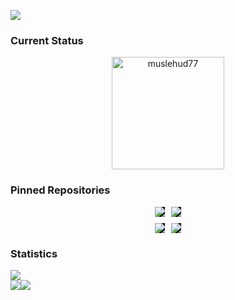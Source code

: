 <!-- banner -->
  <a target="_blank" href="https://www.linkedin.com/in/muslehud777/"><img src="https://github.com/Muslehud77/Muslehud77/blob/main/Assets/banner-muslehud77.gif?raw=true" height="auto"  style="border-radius:1%"></a>




<h3 >Current Status</h3>

<p  align="center"><img align="center" height="180em" src="https://github-readme-streak-stats.herokuapp.com?user=muslehud77&theme=black-ice&hide_border=true&date_format=j%20M%5B%20Y%5D&card_width=1000&background=45%2C070076%2C000000" alt="muslehud77" /></p>

<!-- ![Jokes Card](https://readme-jokes.vercel.app/api?hideBorder&qColor=%23fff&aColor=%23c4c4c4) -->

<!-- pinned -->
<h3 align="left">Pinned Repositories</h3>
<div style="display: flex;justify-content: center ;gap:10px">
     <a target="_blank" href="https://github.com/Muslehud77/photoberry-story">
  <img align="center" style="background-color: black;" src="https://github-readme-stats.vercel.app/api/pin/?username=muslehud77&repo=photoberry-story" />
</a>
 <a target="_blank" href="https://github.com/Muslehud77/Device-Dynasty">
  <img align="center" style="background-color: black;" src="https://github-readme-stats.vercel.app/api/pin/?username=muslehud77&repo=Device-Dynasty&theme=dark" />
</a>
  </div>
<div style="display: flex;justify-content: center ;gap:10px;margin-top:10px">
    <a target="_blank" href="https://github.com/Muslehud77/Crystal-cup-cafe">
  <img align="center" style="background-color: black;" src="https://github-readme-stats.vercel.app/api/pin/?username=muslehud77&repo=Crystal-cup-cafe&theme=dark" />
</a>
 <a target="_blank" href="https://github.com/Muslehud77/Talent-Sphere-Contest-Related-App">
  <img align="center" style="background-color: black;" src="https://github-readme-stats.vercel.app/api/pin/?username=muslehud77&repo=Talent-Sphere-Contest-Related-App" />
</a>
  </div>


<!-- statistics -->

<h3 >Statistics</h3>


<img align="center" src="https://github-readme-activity-graph.vercel.app/graph?username=muslehud77&theme=high-contrast" />

<div style="display: flex;" ><img align="center" src="https://api.githubtrends.io/user/svg/Muslehud77/repos?time_range=one_year&group=other&loc_metric=changed&theme=dark" />
<img align="center" src="https://api.githubtrends.io/user/svg/Muslehud77/langs?time_range=one_year&include_private=True&group=other&loc_metric=changed&theme=dark" /></div>



